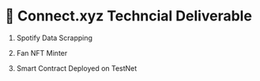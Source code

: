 # 📝 Connect.xyz Techncial Deliverable 

1) Spotify Data Scrapping

2) Fan NFT Minter

4) Smart Contract Deployed on TestNet


